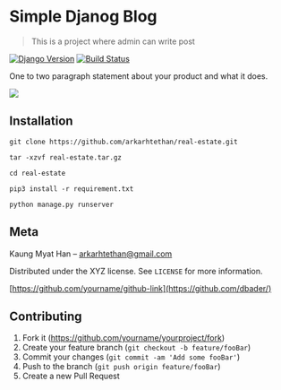 # Simple Djanog Blog
> This is a project where admin can write post

[![Django Version][npm-image]][npm-url]
[![Build Status][travis-image]][travis-url]


One to two paragraph statement about your product and what it does.

![](header.png)

## Installation


```
git clone https://github.com/arkarhtethan/real-estate.git

```

```
tar -xzvf real-estate.tar.gz
```


```
cd real-estate
```

```
pip3 install -r requirement.txt
```

```
python manage.py runserver

```

## Meta

Kaung Myat Han – arkarhtethan@gmail.com

Distributed under the XYZ license. See ``LICENSE`` for more information.

[https://github.com/yourname/github-link](https://github.com/dbader/)

## Contributing

1. Fork it (<https://github.com/yourname/yourproject/fork>)
2. Create your feature branch (`git checkout -b feature/fooBar`)
3. Commit your changes (`git commit -am 'Add some fooBar'`)
4. Push to the branch (`git push origin feature/fooBar`)
5. Create a new Pull Request

<!-- Markdown link & img dfn's -->
[npm-image]: https://img.shields.io/npm/v/datadog-metrics.svg?style=flat-square
[npm-url]: https://npmjs.org/package/datadog-metrics
[npm-downloads]: https://img.shields.io/npm/dm/datadog-metrics.svg?style=flat-square
[travis-image]: https://img.shields.io/travis/dbader/node-datadog-metrics/master.svg?style=flat-square
[travis-url]: https://travis-ci.org/dbader/node-datadog-metrics
[wiki]: https://github.com/yourname/yourproject/wiki
